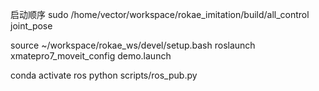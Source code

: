 启动顺序
sudo /home/vector/workspace/rokae_imitation/build/all_control joint_pose

source ~/workspace/rokae_ws/devel/setup.bash
roslaunch xmatepro7_moveit_config demo.launch

conda activate ros
python scripts/ros_pub.py
